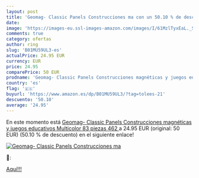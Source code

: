 ```yaml
---
layout: post
title: 'Geomag- Classic Panels Construcciones ma con un 50.10 % de descuento'
date: 
image: 'https://images-eu.ssl-images-amazon.com/images/I/61MzlTyxEaL._SL200_.jpg'
comments: true
category: ofertas
author: ring
slug: 'B01MU59UL3-es'
actualPrice: 24.95 EUR
currency: EUR
price: 24.95
comparePrice: 50 EUR
prodname: 'Geomag- Classic Panels Construcciones magnéticas y juegos educativos  Multicolor  83 piezas  462 '
country: 'es'
flag: '🇪🇸'
buyurl: 'https://www.amazon.es/dp/B01MU59UL3/?tag=tolees-21'
descuento: '50.10'
average: '24.95'
---
```


En este momento está [Geomag- Classic Panels Construcciones magnéticas y juegos educativos  Multicolor  83 piezas  462 ](https://www.amazon.es/dp/B01MU59UL3/?tag=tolees-21) a 24.95 EUR (original: 50 EUR) (50.10 %  de descuento) en el siguiente enlace!

[![Geomag- Classic Panels Construcciones ma](https://images-eu.ssl-images-amazon.com/images/I/61MzlTyxEaL._SL200_.jpg)](https://www.amazon.es/dp/B01MU59UL3/?tag=tolees-21)

🔎:


[Aquí!!!](https://www.amazon.es/dp/B01MU59UL3/?tag=tolees-21)
